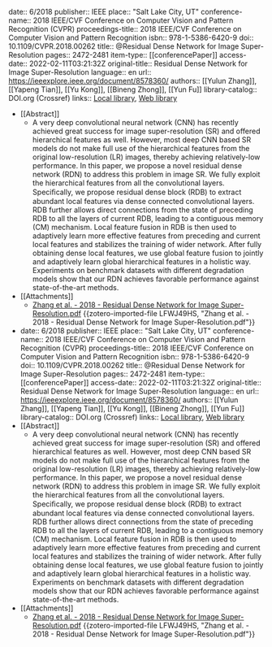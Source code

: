 date:: 6/2018
publisher:: IEEE
place:: "Salt Lake City, UT"
conference-name:: 2018 IEEE/CVF Conference on Computer Vision and Pattern Recognition (CVPR)
proceedings-title:: 2018 IEEE/CVF Conference on Computer Vision and Pattern Recognition
isbn:: 978-1-5386-6420-9
doi:: 10.1109/CVPR.2018.00262
title:: @Residual Dense Network for Image Super-Resolution
pages:: 2472-2481
item-type:: [[conferencePaper]]
access-date:: 2022-02-11T03:21:32Z
original-title:: Residual Dense Network for Image Super-Resolution
language:: en
url:: https://ieeexplore.ieee.org/document/8578360/
authors:: [[Yulun Zhang]], [[Yapeng Tian]], [[Yu Kong]], [[Bineng Zhong]], [[Yun Fu]]
library-catalog:: DOI.org (Crossref)
links:: [Local library](zotero://select/library/items/KTJA6VIX), [Web library](https://www.zotero.org/users/9063164/items/KTJA6VIX)

- [[Abstract]]
	- A very deep convolutional neural network (CNN) has recently achieved great success for image super-resolution (SR) and offered hierarchical features as well. However, most deep CNN based SR models do not make full use of the hierarchical features from the original low-resolution (LR) images, thereby achieving relatively-low performance. In this paper, we propose a novel residual dense network (RDN) to address this problem in image SR. We fully exploit the hierarchical features from all the convolutional layers. Speciﬁcally, we propose residual dense block (RDB) to extract abundant local features via dense connected convolutional layers. RDB further allows direct connections from the state of preceding RDB to all the layers of current RDB, leading to a contiguous memory (CM) mechanism. Local feature fusion in RDB is then used to adaptively learn more effective features from preceding and current local features and stabilizes the training of wider network. After fully obtaining dense local features, we use global feature fusion to jointly and adaptively learn global hierarchical features in a holistic way. Experiments on benchmark datasets with different degradation models show that our RDN achieves favorable performance against state-of-the-art methods.
- [[Attachments]]
	- [Zhang et al. - 2018 - Residual Dense Network for Image Super-Resolution.pdf](https://openaccess.thecvf.com/content_cvpr_2018/papers/Zhang_Residual_Dense_Network_CVPR_2018_paper.pdf) {{zotero-imported-file LFWJ49HS, "Zhang et al. - 2018 - Residual Dense Network for Image Super-Resolution.pdf"}}
- date:: 6/2018
  publisher:: IEEE
  place:: "Salt Lake City, UT"
  conference-name:: 2018 IEEE/CVF Conference on Computer Vision and Pattern Recognition (CVPR)
  proceedings-title:: 2018 IEEE/CVF Conference on Computer Vision and Pattern Recognition
  isbn:: 978-1-5386-6420-9
  doi:: 10.1109/CVPR.2018.00262
  title:: @Residual Dense Network for Image Super-Resolution
  pages:: 2472-2481
  item-type:: [[conferencePaper]]
  access-date:: 2022-02-11T03:21:32Z
  original-title:: Residual Dense Network for Image Super-Resolution
  language:: en
  url:: https://ieeexplore.ieee.org/document/8578360/
  authors:: [[Yulun Zhang]], [[Yapeng Tian]], [[Yu Kong]], [[Bineng Zhong]], [[Yun Fu]]
  library-catalog:: DOI.org (Crossref)
  links:: [Local library](zotero://select/library/items/KTJA6VIX), [Web library](https://www.zotero.org/users/9063164/items/KTJA6VIX)
- [[Abstract]]
	- A very deep convolutional neural network (CNN) has recently achieved great success for image super-resolution (SR) and offered hierarchical features as well. However, most deep CNN based SR models do not make full use of the hierarchical features from the original low-resolution (LR) images, thereby achieving relatively-low performance. In this paper, we propose a novel residual dense network (RDN) to address this problem in image SR. We fully exploit the hierarchical features from all the convolutional layers. Speciﬁcally, we propose residual dense block (RDB) to extract abundant local features via dense connected convolutional layers. RDB further allows direct connections from the state of preceding RDB to all the layers of current RDB, leading to a contiguous memory (CM) mechanism. Local feature fusion in RDB is then used to adaptively learn more effective features from preceding and current local features and stabilizes the training of wider network. After fully obtaining dense local features, we use global feature fusion to jointly and adaptively learn global hierarchical features in a holistic way. Experiments on benchmark datasets with different degradation models show that our RDN achieves favorable performance against state-of-the-art methods.
- [[Attachments]]
	- [Zhang et al. - 2018 - Residual Dense Network for Image Super-Resolution.pdf](https://openaccess.thecvf.com/content_cvpr_2018/papers/Zhang_Residual_Dense_Network_CVPR_2018_paper.pdf) {{zotero-imported-file LFWJ49HS, "Zhang et al. - 2018 - Residual Dense Network for Image Super-Resolution.pdf"}}